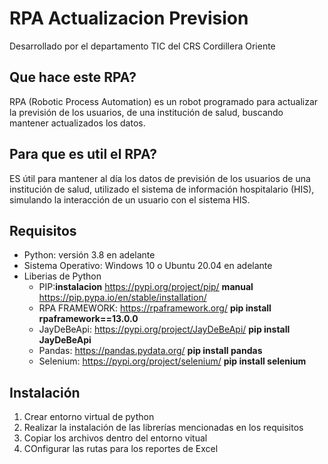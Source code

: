# RPA Actualizacion Prevision
Desarrollado por el departamento TIC del CRS Cordillera Oriente

## Que hace este RPA?
RPA (Robotic Process Automation) es un robot programado para actualizar la previsión de los usuarios, de una institución de salud, buscando mantener actualizados los datos.
## Para que es util el RPA?
ES útil para mantener al día los datos de previsión de los usuarios de una institución de salud, utilizado el sistema de información hospitalario (HIS), simulando la interacción de un usuario con el sistema HIS.
## Requisitos
- Python: versión 3.8 en adelante
- Sistema Operativo: Windows 10 o Ubuntu 20.04 en adelante
- Liberias de Python
  - PIP:**instalacion** https://pypi.org/project/pip/  **manual** https://pip.pypa.io/en/stable/installation/
  - RPA FRAMEWORK: https://rpaframework.org/ **pip install rpaframework==13.0.0**
  - JayDeBeApi: https://pypi.org/project/JayDeBeApi/ **pip install JayDeBeApi**
  - Pandas: https://pandas.pydata.org/ **pip install pandas**
  - Selenium: https://pypi.org/project/selenium/ **pip install selenium**
## Instalación
1. Crear entorno virtual de python 
2. Realizar la instalación de las librerías mencionadas en los requisitos
3. Copiar los archivos dentro del entorno vitual
4. COnfigurar las rutas para los reportes de Excel


